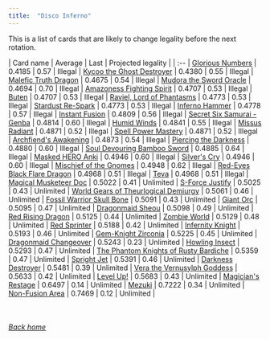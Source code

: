 ```yaml
---
title:  "Disco Inferno"
---
```


This is a list of cards that are likely to change legality before the next rotation.

| Card name | Average | Last | Projected legality |
| :-- |
[Glorious Numbers](https://db.ygoprodeck.com/card/?search=Glorious%20Numbers) | 0.4185 | 0.57 | Illegal |
[Kycoo the Ghost Destroyer](https://db.ygoprodeck.com/card/?search=Kycoo%20the%20Ghost%20Destroyer) | 0.4380 | 0.55 | Illegal |
[Malefic Truth Dragon](https://db.ygoprodeck.com/card/?search=Malefic%20Truth%20Dragon) | 0.4675 | 0.54 | Illegal |
[Mudora the Sword Oracle](https://db.ygoprodeck.com/card/?search=Mudora%20the%20Sword%20Oracle) | 0.4694 | 0.70 | Illegal |
[Amazoness Fighting Spirit](https://db.ygoprodeck.com/card/?search=Amazoness%20Fighting%20Spirit) | 0.4707 | 0.53 | Illegal |
[Buten](https://db.ygoprodeck.com/card/?search=Buten) | 0.4707 | 0.53 | Illegal |
[Raviel, Lord of Phantasms](https://db.ygoprodeck.com/card/?search=Raviel,%20Lord%20of%20Phantasms) | 0.4773 | 0.53 | Illegal |
[Stardust Re-Spark](https://db.ygoprodeck.com/card/?search=Stardust%20Re-Spark) | 0.4773 | 0.53 | Illegal |
[Inferno Hammer](https://db.ygoprodeck.com/card/?search=Inferno%20Hammer) | 0.4778 | 0.57 | Illegal |
[Instant Fusion](https://db.ygoprodeck.com/card/?search=Instant%20Fusion) | 0.4809 | 0.56 | Illegal |
[Secret Six Samurai - Genba](https://db.ygoprodeck.com/card/?search=Secret%20Six%20Samurai%20-%20Genba) | 0.4814 | 0.60 | Illegal |
[Humid Winds](https://db.ygoprodeck.com/card/?search=Humid%20Winds) | 0.4841 | 0.55 | Illegal |
[Missus Radiant](https://db.ygoprodeck.com/card/?search=Missus%20Radiant) | 0.4871 | 0.52 | Illegal |
[Spell Power Mastery](https://db.ygoprodeck.com/card/?search=Spell%20Power%20Mastery) | 0.4871 | 0.52 | Illegal |
[Archfiend's Awakening](https://db.ygoprodeck.com/card/?search=Archfiend's%20Awakening) | 0.4873 | 0.54 | Illegal |
[Piercing the Darkness](https://db.ygoprodeck.com/card/?search=Piercing%20the%20Darkness) | 0.4880 | 0.60 | Illegal |
[Soul Devouring Bamboo Sword](https://db.ygoprodeck.com/card/?search=Soul%20Devouring%20Bamboo%20Sword) | 0.4885 | 0.64 | Illegal |
[Masked HERO Anki](https://db.ygoprodeck.com/card/?search=Masked%20HERO%20Anki) | 0.4946 | 0.60 | Illegal |
[Silver's Cry](https://db.ygoprodeck.com/card/?search=Silver's%20Cry) | 0.4946 | 0.60 | Illegal |
[Mischief of the Gnomes](https://db.ygoprodeck.com/card/?search=Mischief%20of%20the%20Gnomes) | 0.4948 | 0.62 | Illegal |
[Red-Eyes Black Flare Dragon](https://db.ygoprodeck.com/card/?search=Red-Eyes%20Black%20Flare%20Dragon) | 0.4968 | 0.51 | Illegal |
[Teva](https://db.ygoprodeck.com/card/?search=Teva) | 0.4968 | 0.51 | Illegal |
[Magical Musketeer Doc](https://db.ygoprodeck.com/card/?search=Magical%20Musketeer%20Doc) | 0.5022 | 0.41 | Unlimited |
[S-Force Justify](https://db.ygoprodeck.com/card/?search=S-Force%20Justify) | 0.5025 | 0.43 | Unlimited |
[World Gears of Theurlogical Demiurgy](https://db.ygoprodeck.com/card/?search=World%20Gears%20of%20Theurlogical%20Demiurgy) | 0.5061 | 0.46 | Unlimited |
[Fossil Warrior Skull Bone](https://db.ygoprodeck.com/card/?search=Fossil%20Warrior%20Skull%20Bone) | 0.5091 | 0.43 | Unlimited |
[Giant Orc](https://db.ygoprodeck.com/card/?search=Giant%20Orc) | 0.5095 | 0.47 | Unlimited |
[Dragonmaid Sheou](https://db.ygoprodeck.com/card/?search=Dragonmaid%20Sheou) | 0.5098 | 0.49 | Unlimited |
[Red Rising Dragon](https://db.ygoprodeck.com/card/?search=Red%20Rising%20Dragon) | 0.5125 | 0.44 | Unlimited |
[Zombie World](https://db.ygoprodeck.com/card/?search=Zombie%20World) | 0.5129 | 0.48 | Unlimited |
[Red Sprinter](https://db.ygoprodeck.com/card/?search=Red%20Sprinter) | 0.5188 | 0.42 | Unlimited |
[Infernity Knight](https://db.ygoprodeck.com/card/?search=Infernity%20Knight) | 0.5193 | 0.46 | Unlimited |
[Gem-Knight Zirconia](https://db.ygoprodeck.com/card/?search=Gem-Knight%20Zirconia) | 0.5225 | 0.45 | Unlimited |
[Dragonmaid Changeover](https://db.ygoprodeck.com/card/?search=Dragonmaid%20Changeover) | 0.5243 | 0.23 | Unlimited |
[Howling Insect](https://db.ygoprodeck.com/card/?search=Howling%20Insect) | 0.5293 | 0.47 | Unlimited |
[The Phantom Knights of Rusty Bardiche](https://db.ygoprodeck.com/card/?search=The%20Phantom%20Knights%20of%20Rusty%20Bardiche) | 0.5359 | 0.47 | Unlimited |
[Spright Jet](https://db.ygoprodeck.com/card/?search=Spright%20Jet) | 0.5391 | 0.46 | Unlimited |
[Darkness Destroyer](https://db.ygoprodeck.com/card/?search=Darkness%20Destroyer) | 0.5481 | 0.39 | Unlimited |
[Vera the Vernusylph Goddess](https://db.ygoprodeck.com/card/?search=Vera%20the%20Vernusylph%20Goddess) | 0.5633 | 0.42 | Unlimited |
[Level Up!](https://db.ygoprodeck.com/card/?search=Level%20Up!) | 0.5683 | 0.43 | Unlimited |
[Magician's Restage](https://db.ygoprodeck.com/card/?search=Magician's%20Restage) | 0.6497 | 0.14 | Unlimited |
[Mezuki](https://db.ygoprodeck.com/card/?search=Mezuki) | 0.7222 | 0.34 | Unlimited |
[Non-Fusion Area](https://db.ygoprodeck.com/card/?search=Non-Fusion%20Area) | 0.7469 | 0.12 | Unlimited |

<br>

###### [Back home](index)